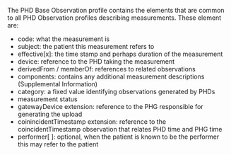 
The PHD Base Observation profile contains the elements that are common to all PHD Observation profiles describing measurements. These element are: 
 - code: what the measurement is 
 - subject: the patient this measurement refers to
 - effective[x]: the time stamp and perhaps duration of the measurement
 - device: reference to the PHD taking the measurement
 - derivedFrom / memberOf: references to related observations
 - components: contains any additional measurement descriptions (Supplemental Information)
 - category: a fixed value identifying observations generated by PHDs
 - measurement status
 - gatewayDevice extension: reference to the PHG responsible for generating the upload
 - coinincidentTimestamp extension: reference to the coincidentTimestamp observation that relates PHD time and PHG time
 - performer[ ]: optional, when the patient is known to be the performer this may refer to the patient

